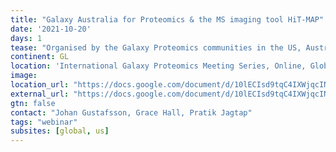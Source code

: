 ```yaml
---
title: "Galaxy Australia for Proteomics & the MS imaging tool HiT-MAP"
date: '2021-10-20'
days: 1
tease: "Organised by the Galaxy Proteomics communities in the US, Australia and Europe."
continent: GL
location: 'International Galaxy Proteomics Meeting Series, Online, Global'
image: 
location_url: "https://docs.google.com/document/d/10lECIsd9tqC4IXWjqcINZDSduKn-1afoN9Q5r7IW8vg/edit"
external_url: "https://docs.google.com/document/d/10lECIsd9tqC4IXWjqcINZDSduKn-1afoN9Q5r7IW8vg/edit"
gtn: false
contact: "Johan Gustafsson, Grace Hall, Pratik Jagtap"
tags: "webinar"
subsites: [global, us]
---
```

